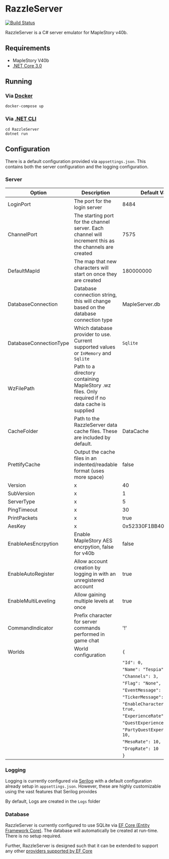 # RazzleServer

[![Build Status](https://dev.azure.com/Razfriman/razzleserver/_apis/build/status/razzleserver-CI?branchName=master)](https://dev.azure.com/Razfriman/razzleserver/_build/latest?definitionId=2&branchName=master)

RazzleServer is a C# server emulator for MapleStory v40b.

## Requirements

- MapleStory V40b
- [.NET Core 3.0](https://dotnet.microsoft.com/download/dotnet-core/3.0)

## Running

### Via [Docker](https://www.docker.com/)

```
docker-compose up
```

### Via [.NET CLI](https://docs.microsoft.com/en-us/dotnet/core/tools/)

```
cd RazzleServer
dotnet run
```

## Configuration

There is a default configuration provided via `appsettings.json`.
This contains both the server configuration and the logging configuration.

### Server

| Option                 | Description                                                                                            | Default Value  |
| ---------------------- | ------------------------------------------------------------------------------------------------------ | -------------- |
| LoginPort              | The port for the login server                                                                          | 8484           |
| ChannelPort            | The starting port for the channel server. Each channel will increment this as the channels are created | 7575           |
| DefaultMapId           | The map that new characters will start on once they are created                                        | 180000000      |
| DatabaseConnection     | Database connection string, this will change based on the database connection type                     | MapleServer.db |
| DatabaseConnectionType | Which database provider to use. Current supported values or `InMemory` and `Sqlite`                    | `Sqlite`       |
| WzFilePath | Path to a directory containing MapleStory .wz files. Only required if no data cache is supplied |  |
| CacheFolder | Path to the RazzleServer data cache files. These are included by default. | DataCache |
| PrettifyCache | Output the cache files in an indented/readable format (uses more space) | false |
| Version | x | 40 |
| SubVersion | x | 1 |
| ServerType | x | 5 |
| PingTimeout | x | 30 |
| PrintPackets | x | true |
| AesKey | x | 0x52330F1BB4060813 |
| EnableAesEncrpytion | Enable MapleStory AES encrpytion, false for v40b | false |
| EnableAutoRegister | Allow account creation by logging in with an unregistered account | true |
| EnableMultiLeveling | Allow gaining multiple levels at once | true |
| CommandIndicator | Prefix character for server commands performed in game chat | '!' |
| Worlds | World configuration | `{` | 
| | | `"Id": 0,`|
| | | `"Name": "Tespia",`|
| | | `"Channels": 3,`|
| | | `"Flag": "None",`|
| | | `"EventMessage": "",`|
| | | `"TickerMessage": "",`|
| | | `"EnableCharacterCreation": true,`|
| | | `"ExperienceRate": 10,`|
| | | `"QuestExperienceRate": 10,`|
| | | `"PartyQuestExperienceRate": 10,`|
| | | `"MesoRate": 10,`|
| | | `"DropRate": 10`|
| | | `}`|

### Logging

Logging is currently configured via [Serilog](https://serilog.net/) with a default configuration already setup in `appsettings.json`.
However, these are highly customizable using the vast features that Serilog provides

By default, Logs are created in the `Logs` folder

### Database

RazzleServer is currently configured to use SQLite via [EF Core (Entity Framework Core)](https://docs.microsoft.com/en-us/ef/core/).
The database will automatically be created at run-time. There is no setup required.

Further, RazzleServer is designed such that it can be extended to support any other [providers supported by EF Core](https://docs.microsoft.com/en-us/ef/core/providers/)
